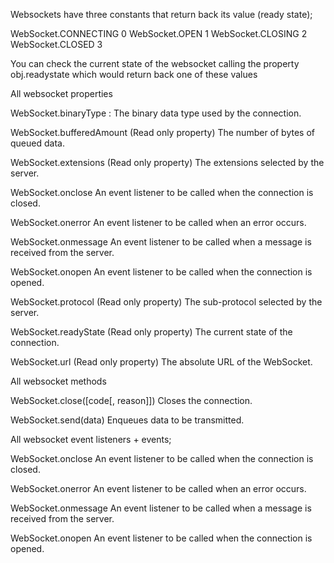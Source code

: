 Websockets have three constants that return back its value (ready state);

WebSocket.CONNECTING	 0
WebSocket.OPEN	         1
WebSocket.CLOSING	     2
WebSocket.CLOSED         3

You can check the current state of the websocket calling the property 
obj.readystate which would return back one of these values

All websocket properties

WebSocket.binaryType : The binary data type used by the connection.

WebSocket.bufferedAmount (Read only property) 
The number of bytes of queued data.

WebSocket.extensions (Read only property)
The extensions selected by the server.

WebSocket.onclose
An event listener to be called when the connection is closed.

WebSocket.onerror
An event listener to be called when an error occurs.

WebSocket.onmessage
An event listener to be called when a message is received from the server.

WebSocket.onopen
An event listener to be called when the connection is opened.

WebSocket.protocol (Read only property)
The sub-protocol selected by the server.

WebSocket.readyState (Read only property)
The current state of the connection.

WebSocket.url (Read only property)
The absolute URL of the WebSocket.

All websocket methods

WebSocket.close([code[, reason]])
Closes the connection.

WebSocket.send(data)
Enqueues data to be transmitted.

All websocket event listeners + events; 

WebSocket.onclose
An event listener to be called when the connection is closed.

WebSocket.onerror
An event listener to be called when an error occurs.

WebSocket.onmessage
An event listener to be called when a message is received from the server.

WebSocket.onopen
An event listener to be called when the connection is opened.
